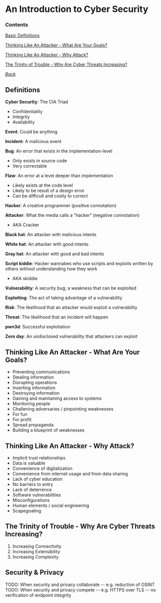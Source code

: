 # An Introduction to Cyber Security

### Contents
[Basic Definitions](#definitions)

[Thinking Like An Attacker - What Are Your
Goals?](#thinking-like-an-attacker---what-are-your-goals)

[Thinking Like An Attacker - Why
Attack?](#thinking-like-an-attacker---why-attack)

[The Trinity of Trouble - Why Are Cyber Threats
Increasing?](#the-trinity-of-trouble---why-are-cyber-threats-increasing)

*[Back](../00-fundamentals#fundamentals)*


## Definitions
__Cyber Security__: The CIA Triad
- Confidentiality
- Integrity
- Availability

__Event__: Could be anything

__Incident__: A malicious event

__Bug__: An error that exists in the implementation-level
- Only exists in source code
- Very correctable

__Flaw__: An error at a level deeper than implementation
- Likely exists at the code level
- Likely to be result of a design error
- Can be difficult and costly to correct

__Hacker__: A creative programmer (positive connotation)

__Attacker__: What the media calls a "hacker" (negative connotation)
- AKA Cracker

__Black hat__: An attacker with malicious intents

__White hat__: An attacker with good intents

__Gray hat__: An attacker with good and bad intents

__Script kiddie__: Hacker wannabes who use scripts and exploits written by others without understanding how they work
- AKA skiddie

__Vulnerability__: A security bug; a weakness that can be exploited

__Exploiting__: The act of taking advantage of a vulnerability

__Risk__: The likelihood that an attacker would exploit a vulnerability

__Threat__: The likelihood that an incident will happen

__pwn3d__: Successful exploitation

__Zero day__: An undisclosed vulnerability that attackers can exploit


## Thinking Like An Attacker - What Are Your Goals?
- Preventing communications
- Stealing information
- Disrupting operations
- Inserting information
- Destroying information
- Gaining and maintaining access to systems
- Monitoring people
- Challening adversaries / pinpointing weaknesses
- For fun
- For profit
- Spread propaganda
- Building a blueprint of weaknesses


## Thinking Like An Attacker - Why Attack? 
- Implicit trust relationships
- Data is valuable
- Convenience of digitalization
- Convenience from internet usage and from data sharing
- Lack of cyber education
- No barriers to entry
- Lack of deterrence
- Software vulnerabilities
- Misconfigurations
- Human elements / social engineering
- Scapegoating


## The Trinity of Trouble - Why Are Cyber Threats Increasing?
1. Increasing Connectivity
2. Increasing Extensibility
3. Increasing Complexity

## Security & Privacy
TODO: When security and privacy collaborate -- e.g. reduction of OSINT
TODO: When security and privacy compete -- e.g. HTTPS over TLS -- no 
verification of endpoint integrity
